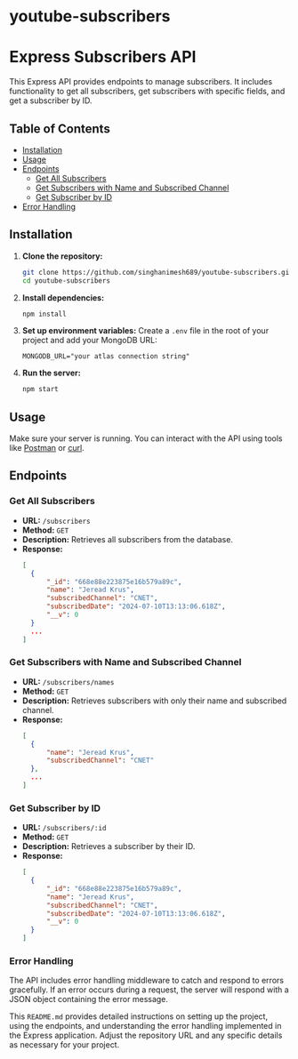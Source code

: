 # youtube-subscribers

# Express Subscribers API

This Express API provides endpoints to manage subscribers. It includes functionality to get all subscribers, get subscribers with specific fields, and get a subscriber by ID.

## Table of Contents

- [Installation](#installation)
- [Usage](#usage)
- [Endpoints](#endpoints)
  - [Get All Subscribers](#get-all-subscribers)
  - [Get Subscribers with Name and Subscribed Channel](#get-subscribers-with-name-and-subscribed-channel)
  - [Get Subscriber by ID](#get-subscriber-by-id)
- [Error Handling](#error-handling)

## Installation

1. **Clone the repository:**
    ```bash
    git clone https://github.com/singhanimesh689/youtube-subscribers.git
    cd youtube-subscribers
    ```

2. **Install dependencies:**
    ```bash
    npm install
    ```

3. **Set up environment variables:**
    Create a `.env` file in the root of your project and add your MongoDB URL:
    ```plaintext
    MONGODB_URL="your atlas connection string"

4. **Run the server:**
    ```bash
    npm start
    ```

## Usage

Make sure your server is running. You can interact with the API using tools like [Postman](https://www.postman.com/) or [curl](https://curl.se/).

## Endpoints

### Get All Subscribers

- **URL:** `/subscribers`
- **Method:** `GET`
- **Description:** Retrieves all subscribers from the database.
- **Response:**
  ```json
  [
    {
        "_id": "668e88e223875e16b579a89c",
        "name": "Jeread Krus",
        "subscribedChannel": "CNET",
        "subscribedDate": "2024-07-10T13:13:06.618Z",
        "__v": 0
    }
    ...
  ]


### Get Subscribers with Name and Subscribed Channel

- **URL:** `/subscribers/names`
- **Method:** `GET`
- **Description:** Retrieves subscribers with only their name and subscribed channel. 
- **Response:**
  ```json
  [
    {
        "name": "Jeread Krus",
        "subscribedChannel": "CNET"
    },
    ...
  ]


### Get Subscriber by ID

- **URL:** `/subscribers/:id`
- **Method:** `GET`
- **Description:** Retrieves a subscriber by their ID.
- **Response:**
  ```json
  [
    {
        "_id": "668e88e223875e16b579a89c",
        "name": "Jeread Krus",
        "subscribedChannel": "CNET",
        "subscribedDate": "2024-07-10T13:13:06.618Z",
        "__v": 0
    }
  ]

### Error Handling

The API includes error handling middleware to catch and respond to errors gracefully. If an error occurs during a request, the server will respond with a JSON object containing the error message.



This `README.md` provides detailed instructions on setting up the project, using the endpoints, and understanding the error handling implemented in the Express application. Adjust the repository URL and any specific details as necessary for your project.
